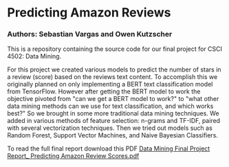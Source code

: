 # Predicting Amazon Reviews 

### Authors: Sebastian Vargas and Owen Kutzscher

This is a repository containing the source code for our final project for CSCI 4502: Data Mining. 

For this project we created various models to predict the number of stars in a review (score) based on the reviews text content. To accomplish this we originally planned on only implementing a BERT text classification model from TensorFlow. However after getting the BERT model to work the objective pivoted from "can we get a BERT model to work?" to "what other data mining methods can we use for text classification, and which works best?" So we brought in some more traditional data mining techniques. We added in various methods of feature selection: n-grams and TF-IDF, paired with several vectorization techniques. Then we tried out models such as Random Forest, Support Vector Machines, and Naive Bayesian Classifiers.


To read the full final report download this PDF
[Data Mining Final Project Report_ Predicting Amazon Review Scores.pdf](https://github.com/owenkutzscher/Predicting-Amazon-Review-Scores/files/13642494/Data.Mining.Final.Project.Report_.Predicting.Amazon.Review.Scores.pdf)
